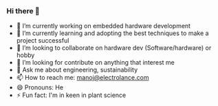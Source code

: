 ### Hi there 👋

<!--
**manoj153/manoj153** is a ✨ _special_ ✨ repository because its `README.md` (this file) appears on your GitHub profile.

Here are some ideas to get you started:

- 🔭 I’m currently working on embedded hardware development
- 🌱 I’m currently learning and adopting the best techniques to make a project successful
- 👯 I’m looking to collaborate on hardware dev (Software/hardware)
- 🤔 I’m looking for contribute on learn anything that interest me
- 💬 Ask me about engineering, sustainability
- 📫 How to reach me: manoj@electrolance.com
- 😄 Pronouns: He
- ⚡ Fun fact: I'm keen in plant science
-->

- 🔭 I’m currently working on embedded hardware development
- 🌱 I’m currently learning and adopting the best techniques to make a project successful
- 👯 I’m looking to collaborate on hardware dev (Software/hardware) or hobby
- 🤔 I’m looking for contribute on anything that interest me
- 💬 Ask me about engineering, sustainability
- 📫 How to reach me: manoj@electrolance.com
- 😄 Pronouns: He
- ⚡ Fun fact: I'm in keen in plant science 
